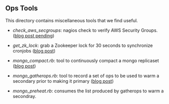 Ops Tools
---------

This directory contains miscellaneous tools that we find useful.

* *check_aws_secgroups*:
  nagios check to verify AWS Security Groups.
  ([blog post pending](http://blog.parse.com))

* *get_zk_lock*:
  grab a Zookeeper lock for 30 seconds to synchronize cronjobs
  ([blog post](http://blog.parse.com/2013/03/11/implementing-failover-for-random-cronjobs-with-zookeeper/))

* *mongo_compact.rb*:
  tool to continuously compact a mongo replicaset
  ([blog post](http://blog.parse.com/2013/03/26/always-be-compacting/))

* *mongo_gatherops.rb*:
  tool to record a set of ops to be used to warm a secondary prior to making it primary
  ([blog post](http://blog.parse.com/2013/03/07/techniques-for-warming-up-mongodb/))

* *mongo_preheat.rb*:
  consumes the list produced by gatherops to warm a secondray.
